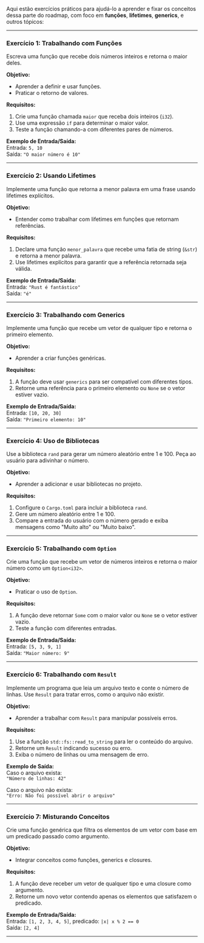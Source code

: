 Aqui estão exercícios práticos para ajudá-lo a aprender e fixar os conceitos dessa parte do roadmap, com foco em **funções**, **lifetimes**, **generics**, e outros tópicos:

---

### **Exercício 1: Trabalhando com Funções**
Escreva uma função que recebe dois números inteiros e retorna o maior deles.

**Objetivo:**  
- Aprender a definir e usar funções.  
- Praticar o retorno de valores.

**Requisitos:**  
1. Crie uma função chamada `maior` que receba dois inteiros (`i32`).  
2. Use uma expressão `if` para determinar o maior valor.  
3. Teste a função chamando-a com diferentes pares de números.  

**Exemplo de Entrada/Saída:**  
Entrada: `5, 10`  
Saída: `"O maior número é 10"`

---

### **Exercício 2: Usando Lifetimes**
Implemente uma função que retorna a menor palavra em uma frase usando lifetimes explícitos.

**Objetivo:**  
- Entender como trabalhar com lifetimes em funções que retornam referências.  

**Requisitos:**  
1. Declare uma função `menor_palavra` que recebe uma fatia de string (`&str`) e retorna a menor palavra.  
2. Use lifetimes explícitos para garantir que a referência retornada seja válida.  

**Exemplo de Entrada/Saída:**  
Entrada: `"Rust é fantástico"`  
Saída: `"é"`

---

### **Exercício 3: Trabalhando com Generics**
Implemente uma função que recebe um vetor de qualquer tipo e retorna o primeiro elemento.

**Objetivo:**  
- Aprender a criar funções genéricas.  

**Requisitos:**  
1. A função deve usar `generics` para ser compatível com diferentes tipos.  
2. Retorne uma referência para o primeiro elemento ou `None` se o vetor estiver vazio.  

**Exemplo de Entrada/Saída:**  
Entrada: `[10, 20, 30]`  
Saída: `"Primeiro elemento: 10"`

---

### **Exercício 4: Uso de Bibliotecas**
Use a biblioteca `rand` para gerar um número aleatório entre 1 e 100. Peça ao usuário para adivinhar o número.

**Objetivo:**  
- Aprender a adicionar e usar bibliotecas no projeto.  

**Requisitos:**  
1. Configure o `Cargo.toml` para incluir a biblioteca `rand`.  
2. Gere um número aleatório entre 1 e 100.  
3. Compare a entrada do usuário com o número gerado e exiba mensagens como "Muito alto" ou "Muito baixo".  

---

### **Exercício 5: Trabalhando com `Option`**
Crie uma função que recebe um vetor de números inteiros e retorna o maior número como um `Option<i32>`.

**Objetivo:**  
- Praticar o uso de `Option`.  

**Requisitos:**  
1. A função deve retornar `Some` com o maior valor ou `None` se o vetor estiver vazio.  
2. Teste a função com diferentes entradas.  

**Exemplo de Entrada/Saída:**  
Entrada: `[5, 3, 9, 1]`  
Saída: `"Maior número: 9"`

---

### **Exercício 6: Trabalhando com `Result`**
Implemente um programa que leia um arquivo texto e conte o número de linhas. Use `Result` para tratar erros, como o arquivo não existir.

**Objetivo:**  
- Aprender a trabalhar com `Result` para manipular possíveis erros.  

**Requisitos:**  
1. Use a função `std::fs::read_to_string` para ler o conteúdo do arquivo.  
2. Retorne um `Result` indicando sucesso ou erro.  
3. Exiba o número de linhas ou uma mensagem de erro.  

**Exemplo de Saída:**  
Caso o arquivo exista:  
`"Número de linhas: 42"`

Caso o arquivo não exista:  
`"Erro: Não foi possível abrir o arquivo"`

---

### **Exercício 7: Misturando Conceitos**
Crie uma função genérica que filtra os elementos de um vetor com base em um predicado passado como argumento.

**Objetivo:**  
- Integrar conceitos como funções, generics e closures.  

**Requisitos:**  
1. A função deve receber um vetor de qualquer tipo e uma closure como argumento.  
2. Retorne um novo vetor contendo apenas os elementos que satisfazem o predicado.  

**Exemplo de Entrada/Saída:**  
Entrada: `[1, 2, 3, 4, 5]`, predicado: `|x| x % 2 == 0`  
Saída: `[2, 4]`

---
